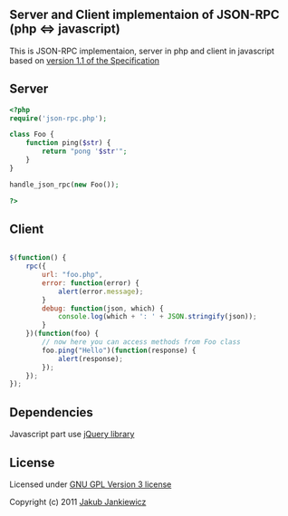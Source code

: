 ## Server and Client implementaion of JSON-RPC (php <=> javascript)

This is JSON-RPC implementaion, server in php and client in javascript
based on [version 1.1 of the Specification][1]

## Server

```php
<?php
require('json-rpc.php');

class Foo {
    function ping($str) {
        return "pong '$str'";
    }
}

handle_json_rpc(new Foo());

?>
```


## Client

```javascript

$(function() {
    rpc({
        url: "foo.php",
        error: function(error) {
            alert(error.message);
        }
        debug: function(json, which) {
            console.log(which + ': ' + JSON.stringify(json));
        }
    })(function(foo) {
        // now here you can access methods from Foo class
        foo.ping("Hello")(function(response) {
            alert(response);
        });
    });
});
```

## Dependencies

Javascript part use [jQuery library][2]


## License

 Licensed under [GNU GPL Version 3 license][3]

 Copyright (c) 2011 [Jakub Jankiewicz][4]


[1]: http://json-rpc.org/wd/JSON-RPC-1-1-WD-20060807.html "JSON-RPC 1.1 Specification"
[2]: http://jquery.com/ "jQuery library"
[3]: http://www.gnu.org/copyleft/gpl.html "GNU GPL Version 3 license"
[4]: http://jcubic.pl "Jakub Jankiewicz"

